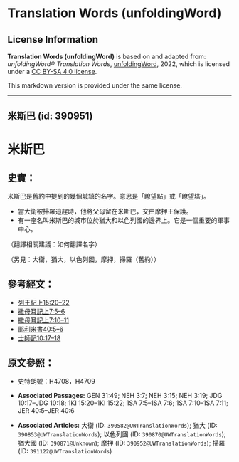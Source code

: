 # Translation Words (unfoldingWord)

## License Information

**Translation Words (unfoldingWord)** is based on and adapted from: _unfoldingWord® Translation Words_, [unfoldingWord](https://unfoldingword.org/utw), 2022, which is licensed under a [CC BY-SA 4.0 license](https://creativecommons.org/licenses/by-sa/4.0/legalcode.en).

This markdown version is provided under the same license.



--------------------------------

## 米斯巴 (id: 390951)

米斯巴
===

史實：
---

米斯巴是舊約中提到的幾個城鎮的名字。意思是「瞭望點」或「瞭望塔」。

* 當大衛被掃羅追趕時，他將父母留在米斯巴，交由摩押王保護。
* 有一座名叫米斯巴的城市位於猶大和以色列國的邊界上。它是一個重要的軍事中心。

（翻譯相關建議：如何翻譯名字）

（另見：大衛，猶大，以色列國，摩押，掃羅（舊約））

參考經文：
-----

* [列王紀上15:20–22](https://ref.ly/1Kgs15:20-1Kgs15:22)
* [撒母耳記上7:5–6](https://ref.ly/1Sam7:5-1Sam7:6)
* [撒母耳記上7:10–11](https://ref.ly/1Sam7:10-1Sam7:11)
* [耶利米書40:5–6](https://ref.ly/Jer40:5-Jer40:6)
* [士師記10:17–18](https://ref.ly/Judg10:17-Judg10:18)

原文參照：
-----

* 史特朗號：H4708，H4709

* **Associated Passages:** GEN 31:49; NEH 3:7; NEH 3:15; NEH 3:19; JDG 10:17–JDG 10:18; 1KI 15:20–1KI 15:22; 1SA 7:5–1SA 7:6; 1SA 7:10–1SA 7:11; JER 40:5–JER 40:6
* **Associated Articles:** 大衛 (ID: `390582@UWTranslationWords`); 猶大 (ID: `390853@UWTranslationWords`); 以色列國 (ID: `390870@UWTranslationWords`); 猶大國 (ID: `390871@Unknown`); 摩押 (ID: `390952@UWTranslationWords`); 掃羅 (ID: `391122@UWTranslationWords`)

